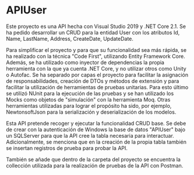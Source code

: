 # APIUser

Este proyecto es una API hecha con Visual Studio 2019 y .NET Core 2.1. Se ha pedido desarrollar un CRUD para la entidad User con los  atributos Id, Name, LastName, Address, CreateDate, UpdateDate.

Para simplificar el proyecto y para que su funcionalidad sea más rápida, se ha realizado con la técnica "Code First", utilizando Entity Framework Core. Además, se ha utilizado como inyector de dependencias la propia herramienta con la que ya cuenta .NET Core, y no utilizar otros como Unity o Autofac. Se ha separado por capas el proyecto para facilitar la asignación de responsabilidades, creación de DTOs y métodos de extensión y para facilitar la utilización de herramientas de pruebas unitarias. Para esto último se utilizó NUnit para la ejecución de las pruebas y se han utilizado los Mocks como objetos de "simulación" con la herramienta Moq. Otras herramientas utilizadas para lograr el propósito ha sido, por ejemplo, NewtonsoftJson para la serialización y deserialización de los modelos.

Esta API pretende recoger y ejecutar la funcionalidad CRUD base. Se debe de crear con la autenticación de Windows la base de datos "APIUser" bajo un SQLServer para que la API cree la tabla necesaria para interactuar. Adicionalmente, se menciona que en la creación de la propia tabla también se insertan registros de prueba para probar la API.

También se añade que dentro de la carpeta del proyecto se encuentra la collección utilizada para la realización de pruebas de la API con Postman.
